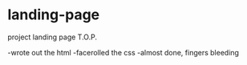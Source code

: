 # landing-page
project landing page T.O.P.

-wrote out the html
-facerolled the css
-almost done, fingers bleeding
